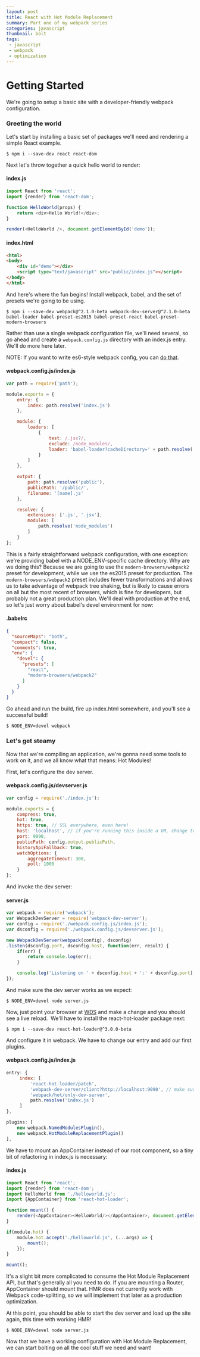 ```yaml
---
layout: post
title: React with Hot Module Replacement
summary: Part one of my webpack series
categories: javascript
thumbnail: bolt
tags:
 - javascript
 - webpack
 - optimization
---
```


# Getting Started

We're going to setup a basic site with a developer-friendly webpack configuration.

### Greeting the world

Let's start by installing a basic set of packages we'll need and rendering a simple React example.

```shell
$ npm i --save-dev react react-dom
```

Next let's throw together a quick hello world to render:

#### index.js

```javascript
import React from 'react';
import {render} from 'react-dom';

function HelloWorld(props) {
    return <div>Hello World!</div>;
}

render(<HelloWorld />, document.getElementById('demo'));
```

#### index.html
```html
<html>
<body>
    <div id="demo"></div>
    <script type="text/javascript" src="public/index.js"></script>
</body>
</html>
```

And here's where the fun begins!  Install webpack, babel, and the set of presets we're going to be using.

```shell
$ npm i --save-dev webpack@^2.1.0-beta webpack-dev-server@^2.1.0-beta  babel-loader babel-preset-es2015 babel-preset-react babel-preset-modern-browsers
```

Rather than use a single webpack configuration file, we'll need several, so go ahead and create a `webpack.config.js` directory with an index.js entry.  We'll do more here later.

NOTE: If you want to write es6-style webpack config, you can [do that](http://stackoverflow.com/questions/31903692/how-to-use-es6-in-webpack-config).

#### webpack.config.js/index.js

```javascript
var path = require('path');

module.exports = {
    entry: {
        index: path.resolve('index.js')
    },

    module: {
        loaders: [
            {
                test: /.jsx?/,
                exclude: /node_modules/,
                loader: 'babel-loader?cacheDirectory=' + path.resolve('.babelcache/' + process.env.NODE_ENV)
            }
        ]
    },

    output: {
        path: path.resolve('public'),
        publicPath: '/public/',
        filename: '[name].js'
    },

    resolve: {
        extensions: ['.js', '.jsx'],
        modules: [
            path.resolve('node_modules')
        ]
    }
};
```

This is a fairly straightforward webpack configuration, with one exception: we're providing babel with a NODE_ENV-specific cache directory.  Why are we doing this?  Because we are going to use the `modern-browsers/webpack2` preset for development, while we use the es2015 preset for production.  The `modern-browsers/webpack2` preset includes fewer transformations and allows us to take advantage of webpack tree shaking, but is likely to cause errors on all but the most recent of browsers, which is fine for developers, but probably not a great production plan.  We'll deal with production at the end, so let's just worry about babel's devel environment for now:

#### .babelrc

```json
{
  "sourceMaps": "both",
  "compact": false,
  "comments": true,
  "env": {
    "devel": {
      "presets": [
        "react",
        "modern-browsers/webpack2"
      ]
    }
  }
}

```

Go ahead and run the build, fire up index.html somewhere, and you'll see a successful build!

```shell
$ NODE_ENV=devel webpack
```

### Let's get steamy
Now that we're compiling an application, we're gonna need some tools to work on it, and we all know what that means: Hot Modules!

First, let's configure the dev server.

#### webpack.config.js/devserver.js
```javascript
var config = require('./index.js');

module.exports = {
    compress: true,
    hot: true,
    https: true, // SSL everywhere, even here!
    host: 'localhost', // if you're running this inside a VM, change to your guest's external facing hostname
    port: 9090,
    publicPath: config.output.publicPath,
    historyApiFallback: true,
    watchOptions: {
        aggregateTimeout: 300,
        poll: 1000
    }
};
```

And invoke the dev server:

#### server.js
```javascript
var webpack = require('webpack');
var WebpackDevServer = require('webpack-dev-server');
var config = require('./webpack.config.js/index.js');
var dsconfig = require('./webpack.config.js/devserver.js');

new WebpackDevServer(webpack(config), dsconfig)
.listen(dsconfig.port, dsconfig.host, function(err, result) {
    if(err) {
        return console.log(err);
    }

    console.log('Listening on ' + dsconfig.host + ':' + dsconfig.port);
});
```

And make sure the dev server works as we expect:

```shell
$ NODE_ENV=devel node server.js
```

Now, just point your browser at [WDS](https://localhost:9090/) and make a change and you should see a live reload.  We'll have to install the react-hot-loader package next:

```shell
$ npm i --save-dev react-hot-loader@^3.0.0-beta
```

And configure it in webpack.  We have to change our entry and add our first plugins.

#### webpack.config.js/index.js
```javascript
entry: {
     index: [
         'react-hot-loader/patch',
         'webpack-dev-server/client?http://localhost:9090', // make sure you update this if you changed devserver.js
         'webpack/hot/only-dev-server',
         path.resolve('index.js')
     ]
},

plugins: [
    new webpack.NamedModulesPlugin(),
    new webpack.HotModuleReplacementPlugin()
],
```

We have to mount an AppContainer instead of our root component, so a tiny bit of refactoring in index.js is necessary:

#### index.js
```javascript
import React from 'react';
import {render} from 'react-dom';
import HelloWorld from './helloworld.js';
import {AppContainer} from 'react-hot-loader';

function mount() {
    render(<AppContainer><HelloWorld/></AppContainer>, document.getElementById('demo'));
}

if(module.hot) {
    module.hot.accept('./helloworld.js', (...args) => {
        mount();
    });
}

mount();
```

It's a slight bit more complicated to consume the Hot Module Replacement API, but that's generally all you need to do.  If you are mounting a Router, AppContainer should mount that.  HMR does not currently work with Webpack code-splitting, so we will implement that later as a production optimization.

At this point, you should be able to start the dev server and load up the site again, this time with working HMR!

```shell
$ NODE_ENV=devel node server.js
```

Now that we have a working configuration with Hot Module Replacement, we can start bolting on all the cool stuff we need and want!